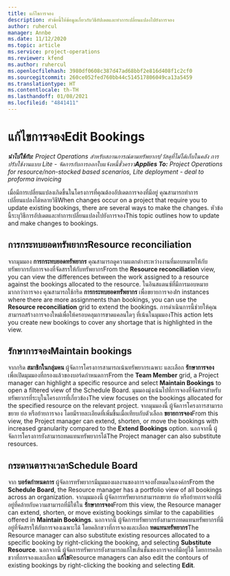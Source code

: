 ```yaml
---
title: แก้ไขการจอง
description: หัวข้อนี้ให้ข้อมูลเกี่ยวกับวิธีอัปเดตและทำการเปลี่ยนแปลงไปยังการจอง
author: ruhercul
manager: Annbe
ms.date: 11/12/2020
ms.topic: article
ms.service: project-operations
ms.reviewer: kfend
ms.author: ruhercul
ms.openlocfilehash: 3980df0608c387d47ad68bbf2e816d408f1c2cf0
ms.sourcegitcommit: 260ce052fed760bb44c514517806049ca13a5459
ms.translationtype: HT
ms.contentlocale: th-TH
ms.lasthandoff: 01/08/2021
ms.locfileid: "4841411"
---
```

# <a name="edit-bookings"></a><span data-ttu-id="798f9-103">แก้ไขการจอง</span><span class="sxs-lookup"><span data-stu-id="798f9-103">Edit Bookings</span></span>

<span data-ttu-id="798f9-104">_**นำไปใช้กับ:** Project Operations สำหรับสถานการณ์ตามทรัพยากร/วัสดุที่ไม่ได้เก็บในคลัง การปรับใช้งานแบบ Lite - จัดการกับการออกใบแจ้งหนี้ชั่วคราว_</span><span class="sxs-lookup"><span data-stu-id="798f9-104">_**Applies To:** Project Operations for resource/non-stocked based scenarios, Lite deployment - deal to proforma invoicing_</span></span>


<span data-ttu-id="798f9-105">เมื่อมีการเปลี่ยนแปลงเกิดขึ้นในโครงการที่คุณต้องอัปเดตการจองที่มีอยู่ คุณสามารถทำการเปลี่ยนแปลงได้หลายวิธี</span><span class="sxs-lookup"><span data-stu-id="798f9-105">When changes occur on a project that require you to update existing bookings, there are several ways to make the changes.</span></span> <span data-ttu-id="798f9-106">หัวข้อนี้ระบุวิธีการอัปเดตและทำการเปลี่ยนแปลงไปยังการจอง</span><span class="sxs-lookup"><span data-stu-id="798f9-106">This topic outlines how to update and make changes to bookings.</span></span>

## <a name="resource-reconciliation"></a><span data-ttu-id="798f9-107">การกระทบยอดทรัพยากร</span><span class="sxs-lookup"><span data-stu-id="798f9-107">Resource reconciliation</span></span>

<span data-ttu-id="798f9-108">จากมุมมอง **การกระทบยอดทรัพยากร** คุณสามารถดูความแตกต่างระหว่างงานที่มอบหมายให้กับทรัพยากรกับการจองที่จัดสรรให้กับทรัพยากร</span><span class="sxs-lookup"><span data-stu-id="798f9-108">From the **Resource reconciliation** view, you can view the differences between the work assigned to a resource against the bookings allocated to the resource.</span></span> <span data-ttu-id="798f9-109">ในอินสแตนซ์ที่มีการมอบหมายมากกว่าการจอง คุณสามารถใช้กริด **การกระทบยอดทรัพยากร** เพื่อขยายการจอง</span><span class="sxs-lookup"><span data-stu-id="798f9-109">In instances where there are more assignments than bookings, you can use the **Resource reconciliation** grid to extend the bookings.</span></span> <span data-ttu-id="798f9-110">การดำเนินการนี้ช่วยให้คุณสามารถสร้างการจองใหม่เพื่อให้ครอบคลุมการขาดแคลนใดๆ ที่เน้นในมุมมอง</span><span class="sxs-lookup"><span data-stu-id="798f9-110">This action lets you create new bookings to cover any shortage that is highlighted in the view.</span></span>

## <a name="maintain-bookings"></a><span data-ttu-id="798f9-111">รักษาการจอง</span><span class="sxs-lookup"><span data-stu-id="798f9-111">Maintain bookings</span></span>

<span data-ttu-id="798f9-112">จากกริด **สมาชิกในกลุ่มคน** ผู้จัดการโครงการสามารถเน้นทรัพยากรเฉพาะ และเลือก **รักษาการจอง** เพื่อเปิดมุมมองที่กรองแล้วของบอร์ดกำหนดการ</span><span class="sxs-lookup"><span data-stu-id="798f9-112">From the **Team Member** grid, a Project manager can highlight a specific resource and select **Maintain Bookings** to open a filtered view of the Schedule Board.</span></span> <span data-ttu-id="798f9-113">มุมมองมุ่งเน้นไปที่การจองที่จัดสรรสำหรับทรัพยากรที่ระบุในโครงการที่เกี่ยวข้อง</span><span class="sxs-lookup"><span data-stu-id="798f9-113">The view focuses on the bookings allocated for the specified resource on the relevant project.</span></span> <span data-ttu-id="798f9-114">จากมุมมองนี้ ผู้จัดการโครงการสามารถขยาย ย่อ หรือย้ายการจอง โดยมีรายละเอียดที่เพิ่มขึ้นเมื่อเทียบกับตัวเลือก **ขยายการจอง**</span><span class="sxs-lookup"><span data-stu-id="798f9-114">From this view, the Project manager can extend, shorten, or move the bookings with increased granularity compared to the **Extend Bookings** option.</span></span> <span data-ttu-id="798f9-115">นอกจากนี้ ผู้จัดการโครงการยังสามารถทดแทนทรัพยากรได้</span><span class="sxs-lookup"><span data-stu-id="798f9-115">The Project manager can also substitute resources.</span></span>

## <a name="schedule-board"></a><span data-ttu-id="798f9-116">กระดานตารางเวลา</span><span class="sxs-lookup"><span data-stu-id="798f9-116">Schedule Board</span></span>

<span data-ttu-id="798f9-117">จาก **บอร์ดกำหนดการ** ผู้จัดการทรัพยากรมีมุมมองผลงานของการจองทั้งหมดในองค์กร</span><span class="sxs-lookup"><span data-stu-id="798f9-117">From the **Schedule Board**, the Resource manager has a portfolio view of all bookings across an organization.</span></span> <span data-ttu-id="798f9-118">จากมุมมองนี้ ผู้จัดการทรัพยากรสามารถขยาย ย่อ หรือย้ายการจองที่มีอยู่ที่คล้ายกับความสามารถที่มีให้ใน **รักษาการจอง**</span><span class="sxs-lookup"><span data-stu-id="798f9-118">From this view, the Resource manager can extend, shorten, or move existing bookings similar to the capabilities offered in **Maintain Bookings**.</span></span> <span data-ttu-id="798f9-119">นอกจากนี้ ผู้จัดการทรัพยากรยังสามารถทดแทนทรัพยากรที่มีอยู่ที่จัดสรรให้กับการจองเฉพาะได้ โดยคลิกขวาที่การจองและเลือก **ทดแทนทรัพยากร**</span><span class="sxs-lookup"><span data-stu-id="798f9-119">The Resource manager can also substitute existing resources allocated to a specific booking by right-clicking the booking, and selecting **Substitute Resource**.</span></span> <span data-ttu-id="798f9-120">นอกจากนี้ ผู้จัดการทรัพยากรยังสามารถแก้ไขเส้นชั้นของการจองที่มีอยู่ได้ โดยการคลิกขวาที่การจองและเลือก **แก้ไข**</span><span class="sxs-lookup"><span data-stu-id="798f9-120">Resource managers can also edit the contours of existing bookings by right-clicking the booking and selecting **Edit**.</span></span>
